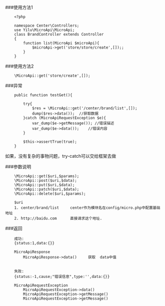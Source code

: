 ###使用方法1

        <?php
        
        namespace Center\Controllers;
        use Yilu\MicroApi\MicroApi;
        class BrandController extends Controller
        {
            function list(MicroApi $microApi){
                $microApi->get('store/store/create',[]);;
            }
        }
    
###使用方法2

        \MicroApi::get('store/create',[]);
         
      
      
###异常

        public function testGet(){
    
            try{
                $res = \MicroApi::get('/center/brand/list',[]);
                dump($res->data());  //获取数据
            }catch (MicroApiRequestException $e){
                var_dump($e->getMessage()); //错误描述
                var_dump($e->data());    //错误内容
            }
    
            $this->assertTrue(true);
        } 
        
   如果，没有复杂的事物问题，try-catch可以交给框架去做
   
 
 ###参数说明

        \MicroApi::get($uri,$params);
        \MicroApi::post($uri,$data);
        \MicroApi::put($uri,$data);
        \MicroApi::patch($uri,$data);
        \MicroApi::delete($uri,$params);
        
        $uri 
        1. center/brand/list     center作为模块名在config/micro.php中配置基础地址
        2. http://baidu.com      直接请求这个地址. 
        
  ###返回
        
        成功:
        {status:1,data:{}}
        
        MicroApiResponse
            MicroApiResponse->data()     获取  data中值  
        
        
        失败: 
        {status:-1,cause;"错误信息",type:'',data:{}}
        
        MicroApiRequestException
            MicroApiRequestException->data()   
            MicroApiRequestException->getMessage()
            MicroApiRequestException->getMessage()
        
        